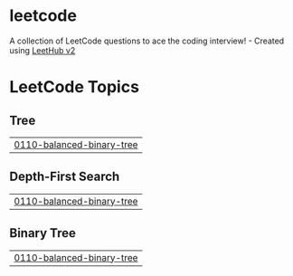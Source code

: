 # leetcode
A collection of LeetCode questions to ace the coding interview! - Created using [LeetHub v2](https://github.com/arunbhardwaj/LeetHub-2.0)

<!---LeetCode Topics Start-->
# LeetCode Topics
## Tree
|  |
| ------- |
| [0110-balanced-binary-tree](https://github.com/Ishwari200427/leetcode/tree/master/0110-balanced-binary-tree) |
## Depth-First Search
|  |
| ------- |
| [0110-balanced-binary-tree](https://github.com/Ishwari200427/leetcode/tree/master/0110-balanced-binary-tree) |
## Binary Tree
|  |
| ------- |
| [0110-balanced-binary-tree](https://github.com/Ishwari200427/leetcode/tree/master/0110-balanced-binary-tree) |
<!---LeetCode Topics End-->